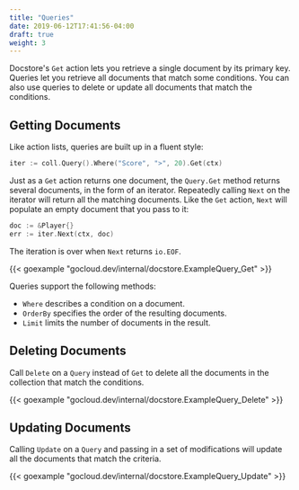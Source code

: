 ```yaml
---
title: "Queries"
date: 2019-06-12T17:41:56-04:00
draft: true
weight: 3
---
```


Docstore's `Get` action lets you retrieve a single document by its primary key.
Queries let you retrieve all documents that match some conditions.  You can also
use queries to delete or update all documents that match the conditions.

<!--more-->

## Getting Documents

Like action lists, queries are built up in a fluent style:

```go
iter := coll.Query().Where("Score", ">", 20).Get(ctx)
```


Just as a `Get` action returns one document, the `Query.Get` method returns
several documents, in the form of an iterator. Repeatedly calling `Next` on the
iterator will return all the matching documents. Like the `Get` action, `Next`
will populate an empty document that you pass to it:

```go
doc := &Player{}
err := iter.Next(ctx, doc)
```
The iteration is over when `Next` returns `io.EOF`.


{{< goexample "gocloud.dev/internal/docstore.ExampleQuery_Get" >}}

Queries support the following methods:

- `Where` describes a condition on a document.
- `OrderBy` specifies the order of the resulting documents.
- `Limit` limits the number of documents in the result.

## Deleting Documents

Call `Delete` on a `Query` instead of `Get` to delete all the documents in the
collection that match the conditions. 

{{< goexample "gocloud.dev/internal/docstore.ExampleQuery_Delete" >}}

## Updating Documents

Calling `Update` on a `Query` and passing in a set of modifications will update
all the documents that match the criteria. 

{{< goexample "gocloud.dev/internal/docstore.ExampleQuery_Update" >}}



